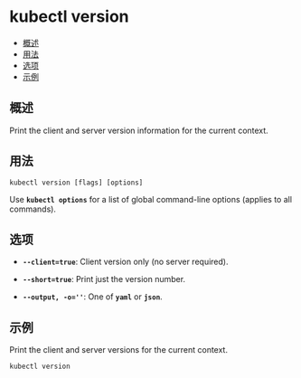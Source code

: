 # kubectl version

+ [概述](#%E6%A6%82%E8%BF%B0)
+ [用法](#%E7%94%A8%E6%B3%95)
+ [选项](#%E9%80%89%E9%A1%B9)
+ [示例](#%E7%A4%BA%E4%BE%8B)

## 概述

Print the client and server version information for the current context.

## 用法

```
kubectl version [flags] [options]
```

Use **`kubectl options`** for a list of global command-line options (applies to all commands).

## 选项

+ **`--client=true`**: 
Client version only (no server required).

+ **`--short=true`**: 
Print just the version number.

+ **`--output, -o=''`**: 
One of **`yaml`** or **`json`**.

## 示例

Print the client and server versions for the current context.
```
kubectl version
```


